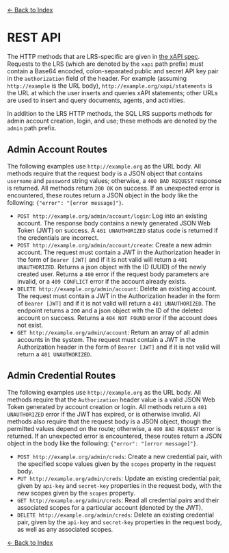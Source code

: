 [<- Back to Index](index.md)

# REST API

The HTTP methods that are LRS-specific are given in [the xAPI spec](https://github.com/adlnet/xAPI-Spec/blob/master/xAPI-Communication.md#datatransfer). Requests to the LRS (which are denoted by the `xapi` path prefix) must contain a Base64 encoded, colon-separated public and secret API key pair in the `authorization` field of the header. For example (assuming `http://example` is the URL body), `http://example.org/xapi/statements` is the URL at which the user inserts and queries xAPI statements; other URLs are used to insert and query documents, agents, and activities.

In addition to the LRS HTTP methods, the SQL LRS supports methods for admin account creation, login, and use; these methods are denoted by the `admin` path prefix.

## Admin Account Routes

The following examples use `http://example.org` as the URL body. All methods require that the request body is a JSON object that contains `username` and `password` string values; otherwise, a `400 BAD REQUEST` response is returned. All methods return `200 OK` on success. If an unexpected error is encountered, these routes return a JSON object in the body like the following: `{"error": "[error message]"}`.

- `POST http://example.org/admin/account/login`: Log into an existing account. The response body contains a newly generated JSON Web Token (JWT) on success. A `401 UNAUTHORIZED` status code is returned if the credentials are incorrect.
- `POST http://example.org/admin/account/create`: Create a new admin account. The request must contain a JWT in the Authorization header in the form of `Bearer [JWT]` and if it is not valid will return a `401 UNAUTHORIZED`. Returns a json object with the ID (UUID) of the newly created user. Returns a `400` error if the request body parameters are invalid, or a `409 CONFLICT` error if the account already exists.
- `DELETE http://example.org/admin/account`: Delete an existing account. The request must contain a JWT in the Authorization header in the form of `Bearer [JWT]` and if it is not valid will return a `401 UNAUTHORIZED`. The endpoint returns a `200` and a json object with the ID of the deleted account on success. Returns a `404 NOT FOUND` error if the account does not exist.
- `GET http://example.org/admin/account`: Return an array of all admin accounts in the system. The request must contain a JWT in the Authorization header in the form of `Bearer [JWT]` and if it is not valid will return a `401 UNAUTHORIZED`.

## Admin Credential Routes

The following examples use `http://example.org` as the URL body. All methods require that the `Authorization` header value is a valid JSON Web Token generated by account creation or login. All methods return a `401 UNAUTHORIZED` error if the JWT has expired, or is otherwise invalid. All methods also require that the request body is a JSON object, though the permitted values depend on the route; otherwise, a `400 BAD REQUEST` error is returned. If an unexpected error is encountered, these routes return a JSON object in the body like the following: `{"error": "[error message]"}`.

- `POST http://example.org/admin/creds`: Create a new credential pair, with the specified scope values given by the `scopes` property in the request body.
- `PUT http://example.org/admin/creds`: Update an existing credential pair, given by `api-key` and `secret-key` properties in the request body, with the new scopes given by the `scopes` property.
- `GET http://example.org/admin/creds`: Read all credential pairs and their associated scopes for a particular account (denoted by the JWT).
- `DELETE http://example.org/admin/creds`: Delete an existing credential pair, given by the `api-key` and `secret-key` properties in the request body, as well as any associated scopes.

[<- Back to Index](index.md)
